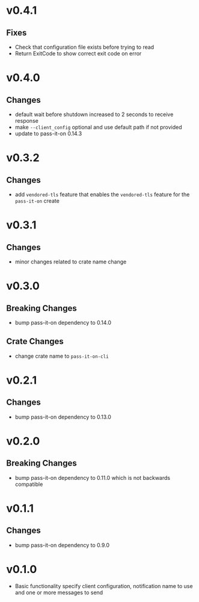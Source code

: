 # v0.4.1
## Fixes
- Check that configuration file exists before trying to read
- Return ExitCode to show correct exit code on error

# v0.4.0
## Changes
- default wait before shutdown increased to 2 seconds to receive response
- make `--client_config` optional and use default path if not provided
- update to pass-it-on 0.14.3

# v0.3.2
## Changes
- add `vendored-tls` feature that enables the `vendored-tls` feature for the `pass-it-on` create

# v0.3.1
## Changes
- minor changes related to crate name change

# v0.3.0
## Breaking Changes
- bump pass-it-on dependency to 0.14.0

## Crate Changes
- change crate name to `pass-it-on-cli`

# v0.2.1
## Changes
- bump pass-it-on dependency to 0.13.0

# v0.2.0
## Breaking Changes
- bump pass-it-on dependency to 0.11.0 which is not backwards compatible

# v0.1.1
## Changes
- bump pass-it-on dependency to 0.9.0

# v0.1.0
- Basic functionality specify client configuration, notification name to use and one or more messages to send
